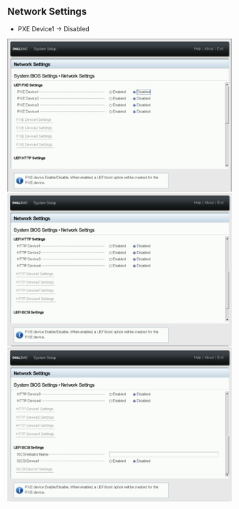 ## Network Settings

- PXE Device1 -> Disabled

![Network 1](Network-1.png)
![Network 2](Network-2.png)
![Network 3](Network-3.png)